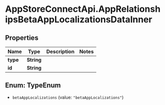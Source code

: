 # AppStoreConnectApi.AppRelationshipsBetaAppLocalizationsDataInner

## Properties

Name | Type | Description | Notes
------------ | ------------- | ------------- | -------------
**type** | **String** |  | 
**id** | **String** |  | 



## Enum: TypeEnum


* `betaAppLocalizations` (value: `"betaAppLocalizations"`)




